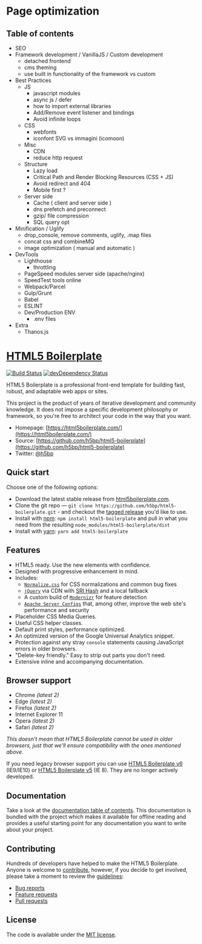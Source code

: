 # Page optimization

## Table of contents
  - SEO
  - Framework development / VanillaJS / Custom development
    - detached frontend
    - cms theming
    - use built in functionality of the framework vs custom
  - Best Practices
    - JS
        - javascript modules
        - async js / defer
        - how to import external libraries
        - Add/Remove event listener and bindings
        - Avoid infinite loops
    - CSS
        - webfonts
        - iconfont SVG vs immagini (icomoon) 
    - Misc
      - CDN
      - reduce http request
    - Structure 
        - Lazy load
        - Critical Path and Render Blocking Resources (CSS + JS)
        - Avoid redirect and 404
        - Mobile first ?
    - Server side  
      - Cache ( client and server side )
      - dns prefetch and preconnect
      - gzip/ file compression
      - SQL query opt
  - Minification / Uglify
    - drop_console, remove comments, uglify, .map files
    - concat css and combineMQ
    - image optimization ( manual and automatic )
  - DevTools
    - Lighthouse
      - throttling
    - PageSpeed modules server side (apache/nginx)
    - SpeedTest tools online
    - Webpack/Parcel
    - Gulp/Grunt
    - Babel
    - ESLINT
    - Dev/Production ENV
      - .env files
  - Extra
    - Thanos.js





























# [HTML5 Boilerplate](https://html5boilerplate.com/)

[![Build Status](https://travis-ci.org/h5bp/html5-boilerplate.svg)](https://travis-ci.org/h5bp/html5-boilerplate)
[![devDependency Status](https://david-dm.org/h5bp/html5-boilerplate/dev-status.svg)](https://david-dm.org/h5bp/html5-boilerplate#info=devDependencies)

HTML5 Boilerplate is a professional front-end template for building
fast, robust, and adaptable web apps or sites.

This project is the product of years of iterative development and
community knowledge. It does not impose a specific development
philosophy or framework, so you're free to architect your code in the
way that you want.

* Homepage: [https://html5boilerplate.com/](https://html5boilerplate.com/)
* Source: [https://github.com/h5bp/html5-boilerplate](https://github.com/h5bp/html5-boilerplate)
* Twitter: [@h5bp](https://twitter.com/h5bp)


## Quick start

Choose one of the following options:

- Download the latest stable release from
  [html5boilerplate.com](https://html5boilerplate.com/).
- Clone the git repo — `git clone
  https://github.com/h5bp/html5-boilerplate.git` - and checkout the
  [tagged release](https://github.com/h5bp/html5-boilerplate/releases)
  you'd like to use.
- Install with [npm](https://www.npmjs.com/): `npm install html5-boilerplate` and pull in what you need from the resulting `node_modules/html5-boilerplate/dist`
- Install with [yarn](https://yarnpkg.com/): `yarn add html5-boilerplate`


## Features

* HTML5 ready. Use the new elements with confidence.
* Designed with progressive enhancement in mind.
* Includes:
  * [`Normalize.css`](https://necolas.github.com/normalize.css/)
    for CSS normalizations and common bug fixes
  * [`jQuery`](https://jquery.com/) via CDN with [SRI Hash](https://developer.mozilla.org/en-US/docs/Web/Security/Subresource_Integrity) and a local fallback
  * A custom build of [`Modernizr`](https://modernizr.com/) for feature
    detection
  * [`Apache Server Configs`](https://github.com/h5bp/server-configs-apache)
    that, among other, improve the web site's performance and security
* Placeholder CSS Media Queries.
* Useful CSS helper classes.
* Default print styles, performance optimized.
* An optimized version of the Google Universal Analytics snippet.
* Protection against any stray `console` statements causing JavaScript
  errors in older browsers.
* "Delete-key friendly." Easy to strip out parts you don't need.
* Extensive inline and accompanying documentation.


## Browser support

* Chrome *(latest 2)*
* Edge *(latest 2)*
* Firefox *(latest 2)*
* Internet Explorer 11
* Opera *(latest 2)*
* Safari *(latest 2)*

*This doesn't mean that HTML5 Boilerplate cannot be used in older browsers,
just that we'll ensure compatibility with the ones mentioned above.*

If you need legacy browser support you can use [HTML5 Boilerplate v6](https://github.com/h5bp/html5-boilerplate/releases/tag/6.1.0) (IE9/IE10)
or [HTML5 Boilerplate v5](https://github.com/h5bp/html5-boilerplate/releases/tag/5.3.0) (IE 8). They are no longer actively developed.


## Documentation

Take a look at the [documentation table of contents](dist/doc/TOC.md).
This documentation is bundled with the project which makes it 
available for offline reading and provides a useful starting point for
any documentation you want to write about your project.


## Contributing

Hundreds of developers have helped to make the HTML5 Boilerplate. Anyone is welcome to [contribute](.github/CONTRIBUTING.md),
however, if you decide to get involved, please take a moment to review
the [guidelines](.github/CONTRIBUTING.md):

* [Bug reports](.github/CONTRIBUTING.md#bugs)
* [Feature requests](.github/CONTRIBUTING.md#features)
* [Pull requests](.github/CONTRIBUTING.md#pull-requests)


## License

The code is available under the [MIT license](LICENSE.txt).
